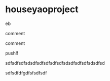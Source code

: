 # houseyaoproject

eb

comment

comment

push!!

sdfsdfsdfsdsdfsdfsdfsdfsdfsdsdfsdfsdfsdsdfsd

sdfsdfdfgdfsfsdfsdf
